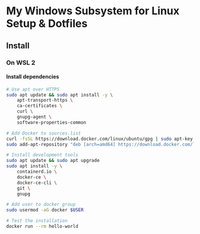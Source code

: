 My Windows Subsystem for Linux Setup & Dotfiles
===============================================

Install
-------

### On WSL 2

#### Install dependencies

```bash
# Use apt over HTTPS
sudo apt update && sudo apt install -y \
    apt-transport-https \
    ca-certificates \
    curl \
    gnupg-agent \
    software-properties-common

# Add Docker to sources.list
curl -fsSL https://download.docker.com/linux/ubuntu/gpg | sudo apt-key add -
sudo add-apt-repository "deb [arch=amd64] https://download.docker.com/linux/ubuntu $(lsb_release -cs) stable"

# Install development tools
sudo apt update && sudo apt upgrade
sudo apt install -y \
    containerd.io \
    docker-ce \
    docker-ce-cli \
    git \
    gnupg

# Add user to docker group
sudo usermod -aG docker $USER

# Test the installation
docker run --rm hello-world
```